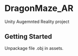 # DragonMaze_AR

Unity Augemnted Reality project

## Getting Started
Unpackage file .obj in assets.
